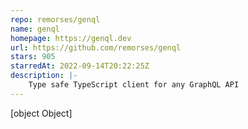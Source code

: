 ```yaml
---
repo: remorses/genql
name: genql
homepage: https://genql.dev
url: https://github.com/remorses/genql
stars: 905
starredAt: 2022-09-14T20:22:25Z
description: |-
    Type safe TypeScript client for any GraphQL API
---
```


[object Object]
